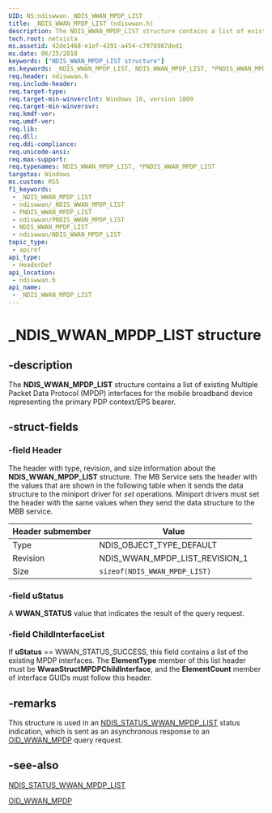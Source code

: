 ```yaml
---
UID: NS:ndiswwan._NDIS_WWAN_MPDP_LIST
title: _NDIS_WWAN_MPDP_LIST (ndiswwan.h)
description: The NDIS_WWAN_MPDP_LIST structure contains a list of existing Multiple Packet Data Protocol (MPDP) interfaces for the mobile broadband device representing the primary PDP context/EPS bearer.
tech.root: netvista
ms.assetid: 42de1468-e1ef-4391-a454-c7978987ded1
ms.date: 06/25/2018
keywords: ["NDIS_WWAN_MPDP_LIST structure"]
ms.keywords: _NDIS_WWAN_MPDP_LIST, NDIS_WWAN_MPDP_LIST, *PNDIS_WWAN_MPDP_LIST,
req.header: ndiswwan.h
req.include-header: 
req.target-type: 
req.target-min-winverclnt: Windows 10, version 1809
req.target-min-winversvr: 
req.kmdf-ver: 
req.umdf-ver: 
req.lib: 
req.dll: 
req.ddi-compliance: 
req.unicode-ansi: 
req.max-support: 
req.typenames: NDIS_WWAN_MPDP_LIST, *PNDIS_WWAN_MPDP_LIST
targetos: Windows
ms.custom: RS5
f1_keywords:
 - _NDIS_WWAN_MPDP_LIST
 - ndiswwan/_NDIS_WWAN_MPDP_LIST
 - PNDIS_WWAN_MPDP_LIST
 - ndiswwan/PNDIS_WWAN_MPDP_LIST
 - NDIS_WWAN_MPDP_LIST
 - ndiswwan/NDIS_WWAN_MPDP_LIST
topic_type:
 - apiref
api_type:
 - HeaderDef
api_location:
 - ndiswwan.h
api_name:
 - _NDIS_WWAN_MPDP_LIST
---
```


# _NDIS_WWAN_MPDP_LIST structure


## -description

The **NDIS_WWAN_MPDP_LIST** structure contains a list of existing Multiple Packet Data Protocol (MPDP) interfaces for the mobile broadband device representing the primary PDP context/EPS bearer.

## -struct-fields

### -field Header

The header with type, revision, and size information about the **NDIS_WWAN_MPDP_LIST** structure. The MB Service sets the header with the values that are shown in the following table when it sends the data structure to the miniport driver for *set* operations. Miniport drivers must set the header with the same values when they send the data structure to the MBB service.

| Header submember | Value |
| --- | --- |
| Type | NDIS_OBJECT_TYPE_DEFAULT |
| Revision | NDIS_WWAN_MPDP_LIST_REVISION_1 |
| Size | `sizeof(NDIS_WWAN_MPDP_LIST)` |

### -field uStatus

A **WWAN_STATUS** value that indicates the result of the query request.

### -field ChildInterfaceList

 
If **uStatus** == WWAN_STATUS_SUCCESS, this field contains a list of the existing MPDP interfaces. The **ElementType** member of this list header must be **WwanStructMPDPChildInterface**, and the **ElementCount** member of interface GUIDs must follow this header.

## -remarks

This structure is used in an [NDIS_STATUS_WWAN_MPDP_LIST](https://docs.microsoft.com/windows-hardware/drivers/network/ndis-status-wwan-mpdp-list) status indication, which is sent as an asynchronous response to an [OID_WWAN_MPDP](https://docs.microsoft.com/windows-hardware/drivers/network/oid-wwan-mpdp) query request.

## -see-also

[NDIS_STATUS_WWAN_MPDP_LIST](https://docs.microsoft.com/windows-hardware/drivers/network/ndis-status-wwan-mpdp-list)

[OID_WWAN_MPDP](https://docs.microsoft.com/windows-hardware/drivers/network/oid-wwan-mpdp)


